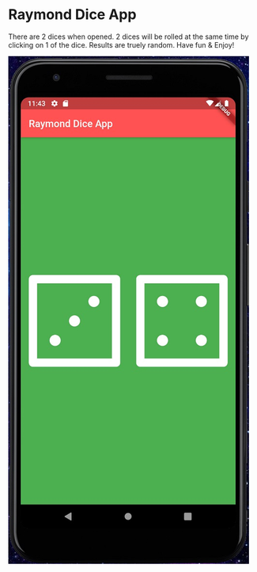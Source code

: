 # Raymond Dice App

There are 2 dices when opened. 2 dices will be rolled at the same time by clicking on 1 of the dice.
Results are truely random.
Have fun & Enjoy!

![End Banner](https://raw.githubusercontent.com/raymonduong108/images/master/Raymond_Dice_App.jpg)
